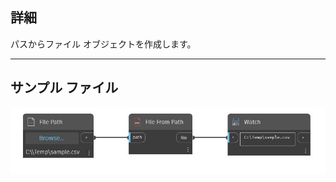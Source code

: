 ## 詳細
パスからファイル オブジェクトを作成します。
___
## サンプル ファイル

![File From Path](./CoreNodeModels.Input.FileObject_img.jpg)

